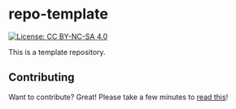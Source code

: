 # repo-template
[![License: CC BY-NC-SA 4.0](https://licensebuttons.net/l/by-nc-sa/4.0/80x15.png)](https://creativecommons.org/licenses/by-nc-sa/4.0/)

This is a template repository.





## Contributing

Want to contribute? Great! Please take a few minutes to
[read this](CONTRIBUTING.md)!
